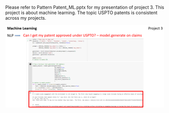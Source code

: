 Please refer to Pattern Patent_ML.pptx for my presentation of project 3. This project is about machine learning. The topic USPTO patents is consistent across my projects.



![1-Logo](ML1.PNG)
